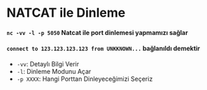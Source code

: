 # NATCAT ile Dinleme

#### ```nc -vv -l -p 5050``` Natcat ile port dinlemesi yapmamızı sağlar
#### ```connect to 123.123.123.123 from UNKKNOWN...``` bağlanıldı demektir

* ```-vv```: Detaylı Bilgi Verir
* ```-l```: Dinleme Modunu Açar
* ```-p XXXX```: Hangi Porttan Dinleyeceğimizi Seçeriz
